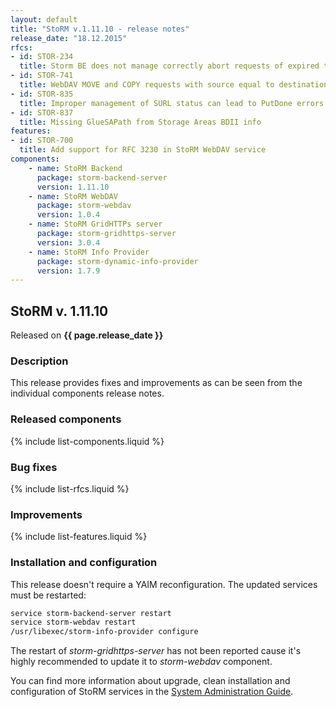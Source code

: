 ```yaml
---
layout: default
title: "StoRM v.1.11.10 - release notes"
release_date: "18.12.2015"
rfcs:
- id: STOR-234
  title: Storm BE does not manage correctly abort requests of expired tokens
- id: STOR-741
  title: WebDAV MOVE and COPY requests with source equal to destination fail with 412 instead of 403
- id: STOR-835
  title: Improper management of SURL status can lead to PutDone errors and locked SURLs
- id: STOR-837
  title: Missing GlueSAPath from Storage Areas BDII info
features:
- id: STOR-700
  title: Add support for RFC 3230 in StoRM WebDAV service
components:
    - name: StoRM Backend
      package: storm-backend-server
      version: 1.11.10
    - name: StoRM WebDAV
      package: storm-webdav
      version: 1.0.4
    - name: StoRM GridHTTPs server
      package: storm-gridhttps-server
      version: 3.0.4
    - name: StoRM Info Provider
      package: storm-dynamic-info-provider
      version: 1.7.9
---
```


## StoRM v. 1.11.10

Released on **{{ page.release_date }}**

### Description

This release provides fixes and improvements as can be seen from the
individual components release notes.

### Released components

{% include list-components.liquid %}

### Bug fixes

{% include list-rfcs.liquid %}

### Improvements

{% include list-features.liquid %}

### Installation and configuration

This release doesn't require a YAIM reconfiguration. The updated services must
be restarted:

```bash
service storm-backend-server restart
service storm-webdav restart
/usr/libexec/storm-info-provider configure
```

The restart of *storm-gridhttps-server* has not been reported cause it's highly recommended to update it to *storm-webdav* component.

You can find more information about upgrade, clean installation and configuration of
StoRM services in the [System Administration Guide][storm-sysadmin-guide].

[storm-documentation]: {{site.baseurl}}/documentation.html
[storm-sysadmin-guide]: {{site.baseurl}}/documentation/sysadmin-guide/
